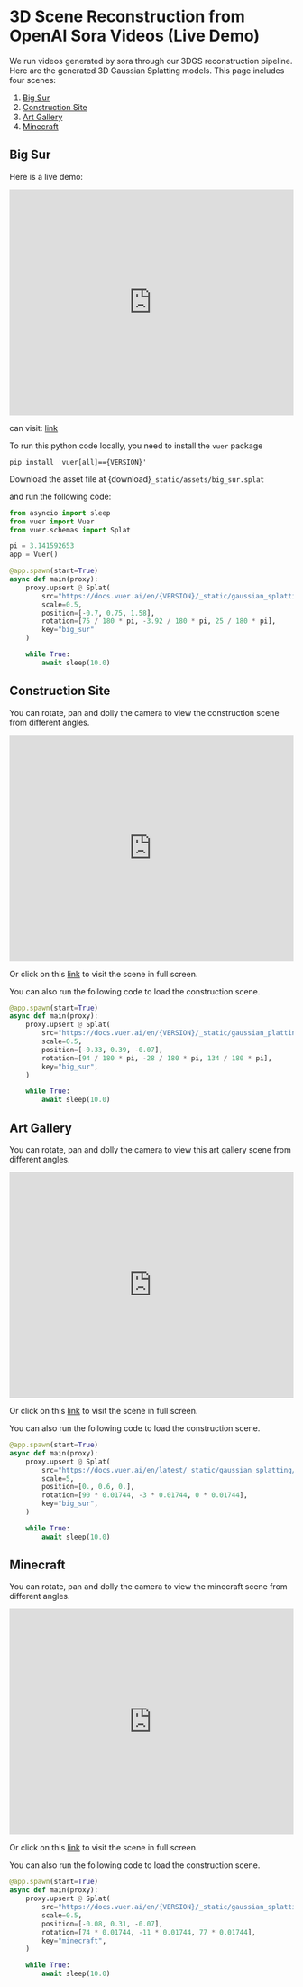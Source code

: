 
# 3D Scene Reconstruction from OpenAI Sora Videos (Live Demo)

We run videos generated by sora through our 3DGS reconstruction pipeline. Here
are the generated 3D Gaussian Splatting models. This page includes four scenes:

1. [Big Sur](#big-sur) 
2. [Construction Site](#sora-construction-scene) 
3. [Art Gallery](#art-gallery)
4. [Minecraft](#minecraft)

## Big Sur

Here is a live demo:
<iframe src="https://vuer.ai/?collapseMenu=True&grid=False&fov=115&scene=3gAEqGNoaWxkcmVukd4AB6hjaGlsZHJlbpCjdGFnpVNwbGF0o2tleadiaWdfc3Vyo3NyY9k7aHR0cHM6Ly9kb2NzLnZ1ZXIuYWkvZW4vbGF0ZXN0L19zdGF0aWMvYXNzZXRzL2JpZ19zdXIuc3BsYXSlc2NhbGXLP%2BAAAAAAAACocG9zaXRpb26Ty7%2FmZmZgAAAAyz%2FoAAAAAAAAyz%2F5R64gAAAAqHJvdGF0aW9uk8s%2F9PGmwAAAAMu%2FsYPFQAAAAMs%2F2%2BzeYAAAAKxodG1sQ2hpbGRyZW6Qq3Jhd0NoaWxkcmVukKpiZ0NoaWxkcmVukA%3D%3D" width="100%" height="400" frameborder="0"></iframe>

can visit: <a href="https://vuer.ai/?collapseMenu=True&grid=False&fov=115&scene=3gAEqGNoaWxkcmVukd4AB6hjaGlsZHJlbpCjdGFnpVNwbGF0o2tleadiaWdfc3Vyo3NyY9k7aHR0cHM6Ly9kb2NzLnZ1ZXIuYWkvZW4vbGF0ZXN0L19zdGF0aWMvYXNzZXRzL2JpZ19zdXIuc3BsYXSlc2NhbGXLP%2BAAAAAAAACocG9zaXRpb26Ty7%2FmZmZgAAAAyz%2FoAAAAAAAAyz%2F5R64gAAAAqHJvdGF0aW9uk8s%2F9PGmwAAAAMu%2FsYPFQAAAAMs%2F2%2BzeYAAAAKxodG1sQ2hpbGRyZW6Qq3Jhd0NoaWxkcmVukKpiZ0NoaWxkcmVukA%3D%3">link</a>

To run this python code locally, you need to install the `vuer` package 
```shell
pip install 'vuer[all]=={VERSION}'
```

Download the asset file at {download}`_static/assets/big_sur.splat`

and run the following code:

```python
from asyncio import sleep
from vuer import Vuer
from vuer.schemas import Splat

pi = 3.141592653
app = Vuer()
```
```python
@app.spawn(start=True)
async def main(proxy):
    proxy.upsert @ Splat(
        src="https://docs.vuer.ai/en/{VERSION}/_static/gaussian_splatting/big_sur.splat",
        scale=0.5,
        position=[-0.7, 0.75, 1.58],
        rotation=[75 / 180 * pi, -3.92 / 180 * pi, 25 / 180 * pi],
        key="big_sur"
    )

    while True:
        await sleep(10.0)
```


## Construction Site

You can rotate, pan and dolly the camera to view the construction scene from different angles.

<iframe src="https://vuer.ai/?collapseMenu=True&fov=50&scene=3gAEqGNoaWxkcmVukd4AB6hjaGlsZHJlbpCjdGFnpVNwbGF0o2tleadiaWdfc3Vyo3NyY9lAaHR0cHM6Ly9kb2NzLnZ1ZXIuYWkvZW4vbGF0ZXN0L19zdGF0aWMvYXNzZXRzL2NvbnN0cnVjdGlvbi5zcGxhdKVzY2FsZcs%2F4AAAAAAAAKhwb3NpdGlvbpPLv9UeuGAAAADLP9j1woAAAADLv7HrhSAAAACocm90YXRpb26Tyz%2F6P%2B%2FAAAAAy7%2FfRrugAAAAy0ACtb4AAAAArGh0bWxDaGlsZHJlbpCrcmF3Q2hpbGRyZW6QqmJnQ2hpbGRyZW6Q" width="100%" height="400" frameborder="0"></iframe>

Or click on this <a href="https://vuer.ai/?collapseMenu=True&fov=50&scene=3gAEqGNoaWxkcmVukd4AB6hjaGlsZHJlbpCjdGFnpVNwbGF0o2tleadiaWdfc3Vyo3NyY9lAaHR0cHM6Ly9kb2NzLnZ1ZXIuYWkvZW4vbGF0ZXN0L19zdGF0aWMvYXNzZXRzL2NvbnN0cnVjdGlvbi5zcGxhdKVzY2FsZcs%2F4AAAAAAAAKhwb3NpdGlvbpPLv9UeuGAAAADLP9j1woAAAADLv7HrhSAAAACocm90YXRpb26Tyz%2F6P%2B%2FAAAAAy7%2FfRrugAAAAy0ACtb4AAAAArGh0bWxDaGlsZHJlbpCrcmF3Q2hpbGRyZW6QqmJnQ2hpbGRyZW6Q">link</a> to visit the scene in full screen.

You can also run the following code to load the construction scene.

```python
@app.spawn(start=True)
async def main(proxy):
    proxy.upsert @ Splat(
        src="https://docs.vuer.ai/en/{VERSION}/_static/gaussian_platting/construction.splat",
        scale=0.5,
        position=[-0.33, 0.39, -0.07],
        rotation=[94 / 180 * pi, -28 / 180 * pi, 134 / 180 * pi],
        key="big_sur",
    )

    while True:
        await sleep(10.0)
```

## Art Gallery

You can rotate, pan and dolly the camera to view this art gallery scene from different angles.

<iframe src="https://vuer.ai/?collapseMenu=True&fov=50&grid=False&scene=3gAEqGNoaWxkcmVukd4AB6hjaGlsZHJlbpCjdGFnpVNwbGF0o2tleadiaWdfc3Vyo3NyY9lDaHR0cHM6Ly9kb2NzLnZ1ZXIuYWkvZW4vbGF0ZXN0L19zdGF0aWMvZ2F1c3NpYW5fc3BsYXR0aW5nL2FydC5zcGxhdKVzY2FsZQWocG9zaXRpb26TAMs%2F4zMzQAAAAACocm90YXRpb26Tyz%2F5HRTgAAAAy7%2Bqya%2FgAAAAAKxodG1sQ2hpbGRyZW6Qq3Jhd0NoaWxkcmVukKpiZ0NoaWxkcmVukA%3D%3D" width="100%" height="400" frameborder="0"></iframe>

Or click on this <a href="https://vuer.ai/?collapseMenu=True&grid=False&fov=50&scene=3gAEqGNoaWxkcmVukd4AB6hjaGlsZHJlbpCjdGFnpVNwbGF0o2tleadiaWdfc3Vyo3NyY9lDaHR0cHM6Ly9kb2NzLnZ1ZXIuYWkvZW4vbGF0ZXN0L19zdGF0aWMvZ2F1c3NpYW5fc3BsYXR0aW5nL2FydC5zcGxhdKVzY2FsZQWocG9zaXRpb26TAMs%2F4zMzQAAAAACocm90YXRpb26Tyz%2F5HRTgAAAAy7%2Bqya%2FgAAAAAKxodG1sQ2hpbGRyZW6Qq3Jhd0NoaWxkcmVukKpiZ0NoaWxkcmVukA%3D%3D">link</a> to visit the scene in full screen.

You can also run the following code to load the construction scene.

```python
@app.spawn(start=True)
async def main(proxy):
    proxy.upsert @ Splat(
        src="https://docs.vuer.ai/en/latest/_static/gaussian_splatting/art.splat",
        scale=5,
        position=[0., 0.6, 0.],
        rotation=[90 * 0.01744, -3 * 0.01744, 0 * 0.01744],
        key="big_sur",
    )

    while True:
        await sleep(10.0)
```

## Minecraft

You can rotate, pan and dolly the camera to view the minecraft scene from different angles.

<iframe src="https://vuer.ai/?collapseMenu=True&fov=50&grid=False&scene=3gAEqGNoaWxkcmVukd4AB6hjaGlsZHJlbpCjdGFnpVNwbGF0o2tlealtaW5lY3JhZnSjc3Jj2UlodHRwczovL2RvY3MudnVlci5haS9lbi9sYXRlc3QvX3N0YXRpYy9nYXVzc2lhbl9zcGxhdHRpbmcvbWluZWNyYWZ0LnNwbGF0pXNjYWxlyz%2FgAAAAAAAAqHBvc2l0aW9uk8u%2FtHrhQAAAAMs%2F09cKQAAAAMu%2FseuFIAAAAKhyb3RhdGlvbpPLP%2FSmIkAAAADLv8iONoAAAADLP%2FV8b8AAAACsaHRtbENoaWxkcmVukKtyYXdDaGlsZHJlbpCqYmdDaGlsZHJlbpA%3D" width="100%" height="400" frameborder="0"></iframe>

Or click on this <a href="https://vuer.ai/?collapseMenu=True&fov=50&grid=False&scene=3gAEqGNoaWxkcmVukd4AB6hjaGlsZHJlbpCjdGFnpVNwbGF0o2tlealtaW5lY3JhZnSjc3Jj2UlodHRwczovL2RvY3MudnVlci5haS9lbi9sYXRlc3QvX3N0YXRpYy9nYXVzc2lhbl9zcGxhdHRpbmcvbWluZWNyYWZ0LnNwbGF0pXNjYWxlyz%2FgAAAAAAAAqHBvc2l0aW9uk8u%2FtHrhQAAAAMs%2F09cKQAAAAMu%2FseuFIAAAAKhyb3RhdGlvbpPLP%2FSmIkAAAADLv8iONoAAAADLP%2FV8b8AAAACsaHRtbENoaWxkcmVukKtyYXdDaGlsZHJlbpCqYmdDaGlsZHJlbpA%3D">link</a> to visit the scene in full screen.

You can also run the following code to load the construction scene.

```python
@app.spawn(start=True)
async def main(proxy):
    proxy.upsert @ Splat(
        src="https://docs.vuer.ai/en/{VERSION}/_static/gaussian_splatting/minecraft.splat",
        scale=0.5,
        position=[-0.08, 0.31, -0.07],
        rotation=[74 * 0.01744, -11 * 0.01744, 77 * 0.01744],
        key="minecraft",
    )

    while True:
        await sleep(10.0)
```
